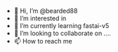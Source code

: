 - 👋 Hi, I’m @bearded88
- 👀 I’m interested in
- 🌱 I’m currently learning fastai-v5
- 💞️ I’m looking to collaborate on ....
- 📫 How to reach me 

<!---
bearded88/bearded88 is a ✨ special ✨ repository because its `README.md` (this file) appears on your GitHub profile.
You can click the Preview link to take a look at your 
